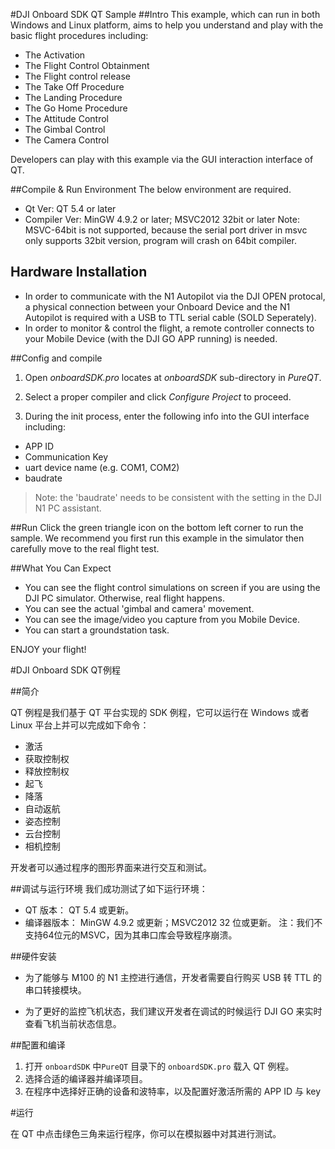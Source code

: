 #DJI Onboard SDK QT Sample
##Intro
This example, which can run in both Windows and Linux platform, aims to help you understand and play with the basic flight procedures including:

* The Activation
* The Flight Control Obtainment
* The Flight control release
* The Take Off Procedure
* The Landing Procedure
* The Go Home Procedure
* The Attitude Control
* The Gimbal Control
* The Camera Control

Developers can play with this example via the GUI interaction interface of QT.


##Compile & Run Environment
The below environment are required.
* Qt Ver: QT 5.4 or later
* Compiler Ver: MinGW 4.9.2 or later; MSVC2012 32bit or later
  Note: MSVC-64bit is not supported, because the serial port driver in msvc only supports 32bit version, program will crash on 64bit compiler.


## Hardware Installation
* In order to communicate with the N1 Autopilot via the DJI OPEN protocal, a physical connection between your Onboard Device and the N1 Autopilot is required with a USB to TTL serial cable (SOLD Seperately).
* In order to monitor & control the flight, a remote controller connects to your Mobile Device (with the DJI GO APP running) is needed.

##Config and compile
1. Open *onboardSDK.pro* locates at *onboardSDK* sub-directory in *PureQT*.

2. Select a proper compiler and click *Configure Project* to proceed.

3. During the init process, enter the following info into the GUI interface including:

* APP ID
* Communication Key
* uart device name (e.g. COM1, COM2)
* baudrate

>Note: the 'baudrate' needs to be consistent with the setting in the DJI N1 PC assistant.

##Run
Click the green triangle icon on the bottom left corner to run the sample.
We recommend you first run this example in the simulator then carefully move to the real flight test.

##What You Can Expect
* You can see the flight control simulations on screen if you are using the DJI PC simulator. Otherwise, real flight happens.
* You can see the actual 'gimbal and camera' movement.
* You can see the image/video you capture from you Mobile Device.
* You can start a groundstation task.

ENJOY your flight!

#DJI Onboard SDK QT例程

##简介

QT 例程是我们基于 QT 平台实现的 SDK 例程，它可以运行在 Windows 或者 Linux 平台上并可以完成如下命令：

* 激活
* 获取控制权
* 释放控制权
* 起飞
* 降落
* 自动返航
* 姿态控制
* 云台控制
* 相机控制

开发者可以通过程序的图形界面来进行交互和测试。

##调试与运行环境
我们成功测试了如下运行环境：
* QT 版本： QT 5.4 或更新。
* 编译器版本： MinGW 4.9.2 或更新；MSVC2012 32 位或更新。
	注：我们不支持64位元的MSVC，因为其串口库会导致程序崩溃。

##硬件安装

* 为了能够与 M100 的 N1 主控进行通信，开发者需要自行购买 USB 转 TTL 的串口转接模块。

* 为了更好的监控飞机状态，我们建议开发者在调试的时候运行 DJI GO 来实时查看飞机当前状态信息。

##配置和编译

1. 打开 `onboardSDK` 中`PureQT` 目录下的 `onboardSDK.pro` 载入 QT 例程。
2. 选择合适的编译器并编译项目。
3. 在程序中选择好正确的设备和波特率，以及配置好激活所需的 APP ID 与 key

#运行

在 QT 中点击绿色三角来运行程序，你可以在模拟器中对其进行测试。
